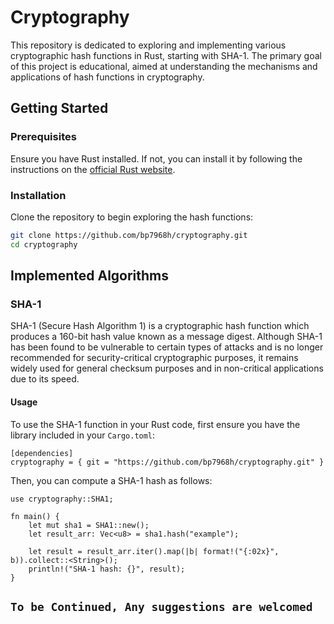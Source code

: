 # Cryptography
This repository is dedicated to exploring and implementing various cryptographic hash functions in Rust, starting with SHA-1. The primary goal of this project is educational, aimed at understanding the mechanisms and applications of hash functions in cryptography.

## Getting Started

### Prerequisites

Ensure you have Rust installed. If not, you can install it by following the instructions on the [official Rust website](https://www.rust-lang.org/learn/get-started).

### Installation

Clone the repository to begin exploring the hash functions:

```bash
git clone https://github.com/bp7968h/cryptography.git
cd cryptography
```

## Implemented Algorithms

### SHA-1
SHA-1 (Secure Hash Algorithm 1) is a cryptographic hash function which produces a 160-bit hash value known as a message digest. Although SHA-1 has been found to be vulnerable to certain types of attacks and is no longer recommended for security-critical cryptographic purposes, it remains widely used for general checksum purposes and in non-critical applications due to its speed.

#### Usage
To use the SHA-1 function in your Rust code, first ensure you have the library included in your `Cargo.toml`:
```
[dependencies]
cryptography = { git = "https://github.com/bp7968h/cryptography.git" }
```
Then, you can compute a SHA-1 hash as follows:

```
use cryptography::SHA1;

fn main() {
    let mut sha1 = SHA1::new();
    let result_arr: Vec<u8> = sha1.hash("example");
    
    let result = result_arr.iter().map(|b| format!("{:02x}", b)).collect::<String>();
    println!("SHA-1 hash: {}", result);
}
```

## `To be Continued, Any suggestions are welcomed`
